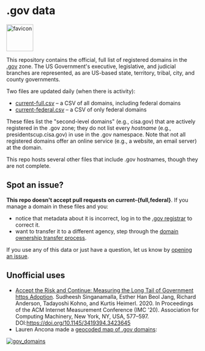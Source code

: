 # .gov data
<img width="70" alt="favicon" src="https://user-images.githubusercontent.com/603901/149229443-26d6a916-5806-4ee8-80ba-57812f77004b.png">

This repository contains the official, full list of registered domains in the [.gov](https://home.dotgov.gov) zone. The US Government's executive, legislative, and judicial branches are represented, as are US-based state, territory, tribal, city, and county governments.

Two files are updated daily (when there is activity):
* [current-full.csv](https://github.com/cisagov/dotgov-data/blob/main/current-full.csv) – a CSV of all domains, including federal domains
* [current-federal.csv](https://github.com/cisagov/dotgov-data/blob/main/current-federal.csv) – a CSV of only federal domains

These files list the "second-level domains" (e.g., cisa.gov) that are actively registered in the .gov zone; they do not list every _hostname_ (e.g., presidentscup.cisa.gov) in use in the .gov namespace. Note that not all registered domains offer an online service (e.g., a website, an email server) at the domain.

This repo hosts several other files that include .gov hostnames, though they are not complete. 

## Spot an issue?

**This repo doesn't accept pull requests on current-{full,federal}**. If you manage a domain in these files and you:
* notice that metadata about it is incorrect, log in to the [.gov registrar](https://domains.dotgov.gov) to correct it.
* want to transfer it to a different agency, step through the [domain ownership transfer process](https://home.dotgov.gov/management/#how-do-i-transfer-my-domain-to-a-different-agency).

If you use any of this data or just have a question, let us know by [opening an issue](https://github.com/cisagov/dotgov-data/issues).

## Unofficial uses

* [Accept the Risk and Continue: Measuring the Long Tail of Government https Adoption](https://sudheesh.info/papers/imc20.pdf). Sudheesh Singanamalla, Esther Han Beol Jang, Richard Anderson, Tadayoshi Kohno, and Kurtis Heimerl. 2020. In Proceedings of the ACM Internet Measurement Conference (IMC '20). Association for Computing Machinery, New York, NY, USA, 577–597. DOI:https://doi.org/10.1145/3419394.3423645
* Lauren Ancona made a [geocoded map of .gov domains](http://laurenancona.com/maps/gov_domains.html):

[![gov_domains](https://cloud.githubusercontent.com/assets/2152151/5627069/ba4185e2-9561-11e4-873a-54d9f480ec3e.jpg)](http://laurenancona.com/maps/gov_domains.html)
